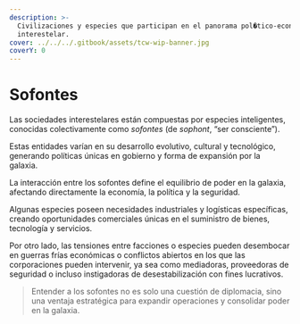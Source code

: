 ```yaml
---
description: >-
  Civilizaciones y especies que participan en el panorama pol�tico-econ�mico
  interestelar.
cover: ../../../.gitbook/assets/tcw-wip-banner.jpg
coverY: 0
---
```


# Sofontes

Las sociedades interestelares están compuestas por especies inteligentes, conocidas colectivamente como _sofontes_ (de _sophont_, “ser consciente”).

Estas entidades varían en su desarrollo evolutivo, cultural y tecnológico, generando políticas únicas en gobierno y forma de expansión por la galaxia.

La interacción entre los sofontes define el equilibrio de poder en la galaxia, afectando directamente la economía, la política y la seguridad.

Algunas especies poseen necesidades industriales y logísticas específicas, creando oportunidades comerciales únicas en el suministro de bienes, tecnología y servicios.

Por otro lado, las tensiones entre facciones o especies pueden desembocar en guerras frías económicas o conflictos abiertos en los que las corporaciones pueden intervenir, ya sea como mediadoras, proveedoras de seguridad o incluso instigadoras de desestabilización con fines lucrativos.

> Entender a los sofontes no es solo una cuestión de diplomacia, sino una ventaja estratégica para expandir operaciones y consolidar poder en la galaxia.
